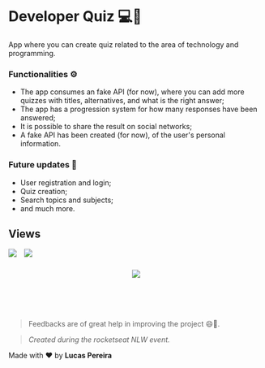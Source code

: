 # Developer Quiz 💻🎲

App where you can create quiz related to the area of ​​technology and programming.

### Functionalities ⚙️

- The app consumes an fake API (for now), where you can add more quizzes with titles, alternatives, and what is the right answer;
- The app has a progression system for how many responses have been answered;
- It is possible to share the result on social networks;
- A fake API has been created (for now), of the user's personal information.

### Future updates 🚀

- User registration and login;
- Quiz creation;
- Search topics and subjects;
- and much more.

## Views

<div style="display: flex; flex-wrap: wrap">
    <img src="https://user-images.githubusercontent.com/39745522/117746571-0389ff00-b1e3-11eb-9f5f-3e0ed65d14de.png">
    <img style="margin-left: 15px" src="https://user-images.githubusercontent.com/39745522/117746734-42b85000-b1e3-11eb-89c7-81db665d7aa7.png">
</div>

<div style="display: flex; flex-wrap: wrap; margin-top: 25px;">
    <img style="margin: auto;" src="https://user-images.githubusercontent.com/39745522/117746889-8ca13600-b1e3-11eb-8d2c-43623b43a076.png">
</div>
<br>
<br>
<br>

<br>

> Feedbacks are of great help in improving the project :smile::art:.

>_Created during the rocketseat NLW event._

Made with :heart: by __Lucas Pereira__